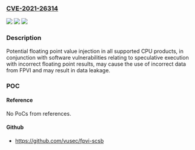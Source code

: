 ### [CVE-2021-26314](https://cve.mitre.org/cgi-bin/cvename.cgi?name=CVE-2021-26314)
![](https://img.shields.io/static/v1?label=Product&message=All%20supported%20processors&color=blue)
![](https://img.shields.io/static/v1?label=Version&message=%3C%20%20%20&color=brighgreen)
![](https://img.shields.io/static/v1?label=Vulnerability&message=CWE-208%20Information%20Exposure%20Through%20Timing%20Discrepancy&color=brighgreen)

### Description

Potential floating point value injection in all supported CPU products, in conjunction with software vulnerabilities relating to speculative execution with incorrect floating point results, may cause the use of incorrect data from FPVI and may result in data leakage.

### POC

#### Reference
No PoCs from references.

#### Github
- https://github.com/vusec/fpvi-scsb

